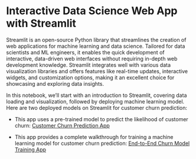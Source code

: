 # Interactive Data Science Web App with Streamlit 

Streamlit is an open-source Python library that streamlines the creation of web applications for machine learning and data science. Tailored for data scientists and ML engineers, it enables the quick development of interactive, data-driven web interfaces without requiring in-depth web development knowledge. Streamlit integrates well with various data visualization libraries and offers features like real-time updates, interactive widgets, and customization options, making it an excellent choice for showcasing and exploring data insights.

In this notebook, we’ll start with an introduction to Streamlit, covering data loading and visualization, followed by deploying machine learning model. Here are two deployed models on Streamlit for customer churn prediction:

- This app uses a pre-trained model to predict the likelihood of customer churn: [Customer Churn Prediction App](https://customerchrunprediction-59.streamlit.app/)

- This app provides a complete walkthrough for training a machine learning model for customer churn prediction: [End-to-End Churn Model Training App](https://app-train-churnmodeling.streamlit.app/)
